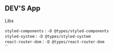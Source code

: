 ## DEV'S App

Libs

`styled-components` : `-D @types/styled-components`<br>
`styled-system` : `-D @types/styled-system`<br>
`react-router-dom` : `-D @types/react-router-dom`<br>
``
